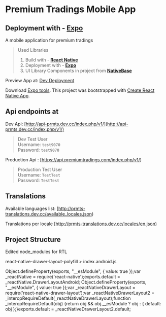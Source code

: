 # Premium Tradings Mobile App

## Deployment with - **[Expo](https://expo.io/)**
A mobile application for premium tradings

> Used Libraries
>1. Build with - **[React Native](https://facebook.github.io/react-native/)**
>2. Deployment with - **[Expo](https://expo.io/)**
>3. UI Library Components in project from **[NativeBase](http://docs.nativebase.io/Components.html#Components)**

Preview App at:
[Dev Deployment](https://expo.io/@alexppetrov/0213e570e52148c67cde8af51fef384d61456121)

Download [Expo tools](https://docs.expo.io/versions/latest/introduction/installation.html).
This project was bootstrapped with [Create React Native App](https://github.com/react-community/create-react-native-app).


## Api endpoints at
Dev Api: [http://api-prmts.dev.cc/index.php/v1/](http://api-prmts.dev.cc/index.php/v1/)

> Dev Test User<br />
> Username: `test9070`<br />
> Password: `test9070`

Production Api : [https://api.premiumtradings.com/index.php/v1/)

> Production Test User<br />
> Username: `TestTest`<br />
> Password: `TestTest`


## Translations
Available languages list: [http://prmts-translations.dev.cc/available_locales.json)

Translations per locale [http://prmts-translations.dev.cc/locales/en.json)

## Project Structure

Edited node_modules for RTL

react-native-drawer-layout-polyfill > index.android.js

Object.defineProperty(exports, "__esModule", { value: true });var _reactNative = require('react-native');exports.default = _reactNative.DrawerLayoutAndroid;
Object.defineProperty(exports, "__esModule", { value: true });var _reactNativeDrawerLayout = require('react-native-drawer-layout');var _reactNativeDrawerLayout2 = _interopRequireDefault(_reactNativeDrawerLayout);function _interopRequireDefault(obj) {return obj && obj.__esModule ? obj : { default: obj };}exports.default = _reactNativeDrawerLayout2.default;